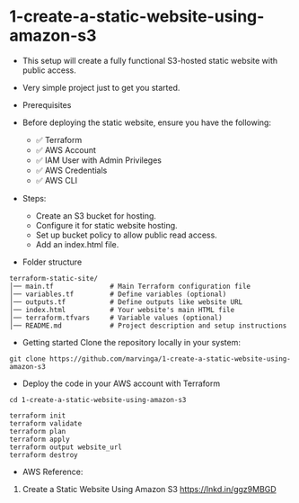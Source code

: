 # 1-create-a-static-website-using-amazon-s3

- This setup will create a fully functional S3-hosted static website with public access.
- Very simple project just to get you started. 

- Prerequisites
- Before deploying the static website, ensure you have the following:
    - ✅ Terraform 
    - ✅ AWS Account 
    - ✅ IAM User with Admin Privileges 
    - ✅ AWS Credentials
    - ✅ AWS CLI 
    
- Steps:
    - Create an S3 bucket for hosting.
    - Configure it for static website hosting.
    - Set up bucket policy to allow public read access.
    - Add an index.html file.

- Folder structure
```
terraform-static-site/
│── main.tf              # Main Terraform configuration file
│── variables.tf         # Define variables (optional)
│── outputs.tf           # Define outputs like website URL
│── index.html           # Your website's main HTML file
│── terraform.tfvars     # Variable values (optional)
│── README.md            # Project description and setup instructions
```

- Getting started
Clone the repository locally in your system:
```
git clone https://github.com/marvinga/1-create-a-static-website-using-amazon-s3
```

- Deploy the code in your AWS account with Terraform
```
cd 1-create-a-static-website-using-amazon-s3

terraform init
terraform validate
terraform plan
terraform apply
terraform output website_url
terraform destroy
```

- AWS Reference: 
1. Create a Static Website Using Amazon S3 
https://lnkd.in/ggz9MBGD 


